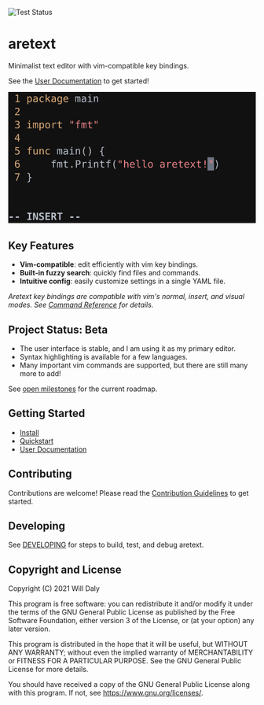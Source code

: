 ![Test Status](https://github.com/aretext/aretext/actions/workflows/test.yml/badge.svg)

aretext
=======

Minimalist text editor with vim-compatible key bindings.

See the [User Documentation](https://aretext.org/docs/) to get started!

![screenshot of aretext](screenshot.svg)

Key Features
------------

-	**Vim-compatible**: edit efficiently with vim key bindings.
-	**Built-in fuzzy search**: quickly find files and commands.
-	**Intuitive config**: easily customize settings in a single YAML file.

*Aretext key bindings are compatible with vim's normal, insert, and visual modes. See [Command Reference](https://aretext.org/docs/command-reference.html) for details.*

Project Status: Beta
--------------------

-	The user interface is stable, and I am using it as my primary editor.
-	Syntax highlighting is available for a few languages.
-	Many important vim commands are supported, but there are still many more to add!

See [open milestones](https://github.com/aretext/aretext/milestones?direction=asc&sort=title&state=open) for the current roadmap.

Getting Started
---------------

-	[Install](https://aretext.org/docs/install.html)
-	[Quickstart](https://aretext.org/docs/quickstart.html)
-	[User Documentation](https://aretext.org/docs/)

Contributing
------------

Contributions are welcome! Please read the [Contribution Guidelines](CONTRIBUTING.md) to get started.

Developing
----------

See [DEVELOPING](DEVELOPING.md) for steps to build, test, and debug aretext.

Copyright and License
---------------------

Copyright (C) 2021 Will Daly

This program is free software: you can redistribute it and/or modify it under the terms of the GNU General Public License as published by the Free Software Foundation, either version 3 of the License, or (at your option) any later version.

This program is distributed in the hope that it will be useful, but WITHOUT ANY WARRANTY; without even the implied warranty of MERCHANTABILITY or FITNESS FOR A PARTICULAR PURPOSE. See the GNU General Public License for more details.

You should have received a copy of the GNU General Public License along with this program. If not, see https://www.gnu.org/licenses/.
